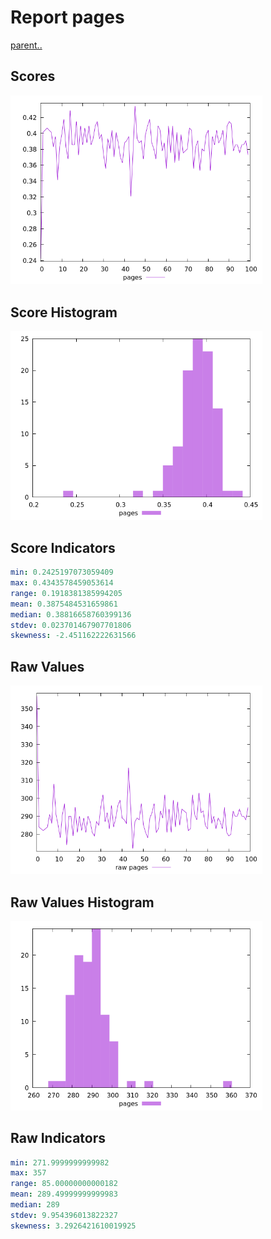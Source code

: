 # Report pages

[parent..](./..)  


## Scores

![score](./score.png)  

## Score Histogram

![hist](./hist.png)  

## Score Indicators

```yaml
min: 0.2425197073059409
max: 0.4343578459053614
range: 0.1918381385994205
mean: 0.3875484531659861
median: 0.38816658760399136
stdev: 0.023701467907701806
skewness: -2.451162222631566

```

## Raw Values

![raw](./raw.png)  

## Raw Values Histogram

![raw hist](./raw_hist.png)  

## Raw Indicators

```yaml
min: 271.9999999999982
max: 357
range: 85.00000000000182
mean: 289.49999999999983
median: 289
stdev: 9.954396013822327
skewness: 3.2926421610019925

```

<style>
  img {
    max-width: 80%;
  }
</style>
      
